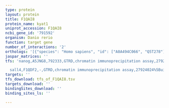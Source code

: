 ```yaml
---
type: protein
layout: protein
title: F1QAI8
protein_name: kyat1
uniprot_accession: F1QAI8
ncbi_gene_id: '791592'
organism: Danio rerio
function: target gene
number_of_interactions: '2'
orthologs: '[{"species": "Homo sapiens", "id": ["A0A494C066", "Q5T278"]}, {"species": "Mus musculus", "id": ["<a href=\"/protein/q8bty1\">Q8BTY1</a>"]}, {"species": "Rattus norvegicus", "id": ["G3V827"]}, {"species": "Drosophila melanogaster", "id": ["<a href=\"/protein/q8sxc2\">Q8SXC2</a>"]}, {"species": "Caenorhabditis elegans", "id": ["Q9XX97", "<a href=\"/protein/q8mp09\">Q8MP09</a>"]}, {"species": "Saccharomyces cerevisiae", "id": ["<a href=\"/protein/p47039\">P47039</a>"]}]'
jaspar_matrices: ''
tfs: 'nanog,A5JNG8,792333,GTRD,chromatin immunoprecipitation assay,27924024%5Buid%5D,No

  sall4,F1QDF2,-,GTRD,chromatin immunoprecipitation assay,27924024%5Buid%5D,No'
targets: ''
tfs_download: tfs_of_F1QAI8.tsv
targets_download: ''
bindingSites_download: ''
binding_sites_ls: ''

---
```

